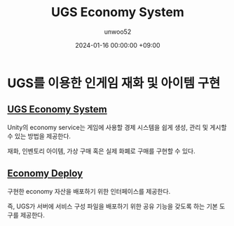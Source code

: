 ﻿---
title: UGS Economy System
author: unwoo52
date: 2024-01-16 00:00:00 +09:00
categories: [UnityGameService, EconomySystem]
tags: [UnityGameService, EconomySystem, UGS, Economy]
---

# UGS를 이용한 인게임 재화 및 아이템 구현

## [UGS Economy System](https://docs.unity.com/ugs/en-us/manual/economy/manual)

Unity의 economy service는 게임에 사용할 경제 시스템을 쉽게 생성, 관리 및 게시할 수 있는 방법을 제공한다.

재화, 인벤토리 아이템, 가상 구매 혹은 실제 화폐로 구매를 구현할 수 있다.

## [Economy Deploy](https://docs.unity3d.com/Packages/com.unity.services.deployment@1.3/manual/index.html)

구현한 economy 자산을 배포하기 위한 인터페이스를 제공한다.

즉, UGS가 서버에 서비스 구성 파일을 배포하기 위한 공유 기능을 갖도록 하는 기본 도구를 제공한다.
